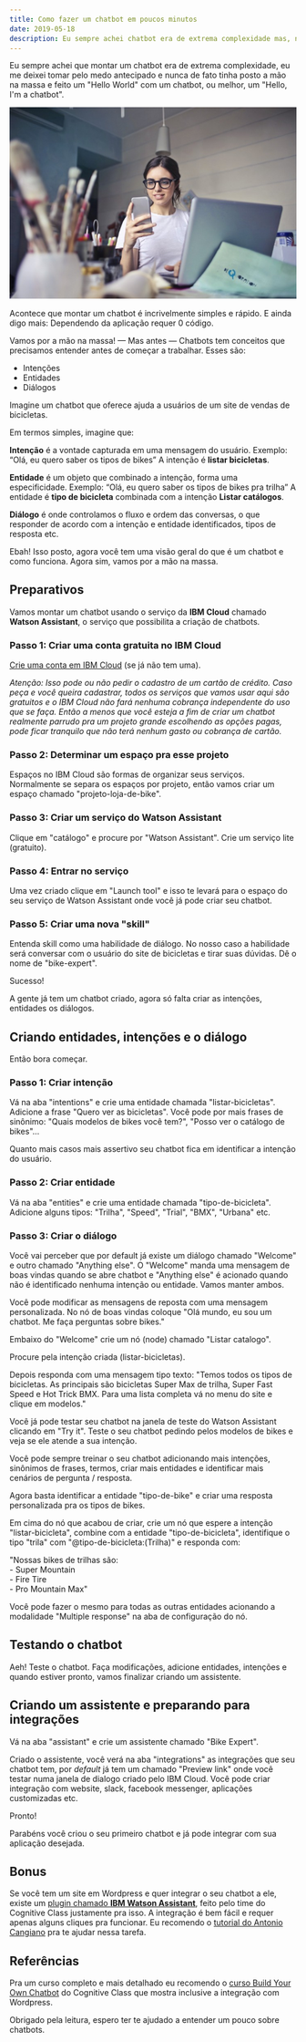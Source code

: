 ```yaml
---
title: Como fazer um chatbot em poucos minutos
date: 2019-05-18
description: Eu sempre achei chatbot era de extrema complexidade mas, na verdade, é algo bem simples e divertido de implementar.
---
```


Eu sempre achei que montar um chatbot era de extrema complexidade, eu me deixei tomar pelo medo antecipado e nunca de fato tinha posto a mão na massa e feito um "Hello World" com um chatbot, ou melhor, um "Hello, I'm a chatbot".

![Woman using a phone](./woman-using-phone.jpg)

Acontece que montar um chatbot é incrivelmente simples e rápido. E ainda digo mais: Dependendo da aplicação requer 0 código.

Vamos por a mão na massa! — Mas antes — Chatbots tem conceitos que precisamos entender antes de começar a trabalhar. Esses são:

- Intenções
- Entidades
- Diálogos

Imagine um chatbot que oferece ajuda a usuários de um site de vendas de bicicletas.

Em termos simples, imagine que:

**Intenção** é a vontade capturada em uma mensagem do usuário.
Exemplo: “Olá, eu quero saber os tipos de bikes”
A intenção é **listar bicicletas**.

**Entidade** é um objeto que combinado a intenção, forma uma especificidade.
Exemplo: “Olá, eu quero saber os tipos de bikes pra trilha”
A entidade é **tipo de bicicleta** combinada com a intenção **Listar catálogos**.

**Diálogo** é onde controlamos o fluxo e ordem das conversas, o que responder de acordo com a intenção e entidade identificados, tipos de resposta etc.

Ebah! Isso posto, agora você tem uma visão geral do que é um chatbot e como funciona. Agora sim, vamos por a mão na massa.

## Preparativos

Vamos montar um chatbot usando o serviço da **IBM Cloud** chamado **Watson Assistant**, o serviço que possibilita a criação de chatbots.

### Passo 1: Criar uma conta gratuita no IBM Cloud

[Crie uma conta em IBM Cloud](https://cloud.ibm.com/) (se já não tem uma).

_Atenção: Isso pode ou não pedir o cadastro de um cartão de crédito. Caso peça e você queira cadastrar, todos os serviços que vamos usar aqui são gratuitos e o IBM Cloud não fará nenhuma cobrança independente do uso que se faça. Então a menos que você esteja a fim de criar um chatbot realmente parrudo pra um projeto grande escolhendo as opções pagas, pode ficar tranquilo que não terá nenhum gasto ou cobrança de cartão._

### Passo 2: Determinar um espaço pra esse projeto

Espaços no IBM Cloud são formas de organizar seus serviços. Normalmente se separa os espaços por projeto, então vamos criar um espaço chamado "projeto-loja-de-bike".

### Passo 3: Criar um serviço do Watson Assistant

Clique em "catálogo" e procure por "Watson Assistant". Crie um serviço lite (gratuito).

### Passo 4: Entrar no serviço

Uma vez criado clique em "Launch tool" e isso te levará para o espaço do seu serviço de Watson Assistant onde você já pode criar seu chatbot.

### Passo 5: Criar uma nova "skill"

Entenda skill como uma habilidade de diálogo. No nosso caso a habilidade será conversar com o usuário do site de bicicletas e tirar suas dúvidas. Dê o nome de "bike-expert".

Sucesso!

A gente já tem um chatbot criado, agora só falta criar as intenções, entidades os diálogos.

## Criando entidades, intenções e o diálogo

Então bora começar.

### Passo 1: Criar intenção

Vá na aba "intentions" e crie uma entidade chamada "listar-bicicletas".
Adicione a frase "Quero ver as bicicletas". Você pode por mais frases de sinônimo: "Quais modelos de bikes você tem?", "Posso ver o catálogo de bikes"…

Quanto mais casos mais assertivo seu chatbot fica em identificar a intenção do usuário.

### Passo 2: Criar entidade

Vá na aba "entities" e crie uma entidade chamada "tipo-de-bicicleta". Adicione alguns tipos: "Trilha", "Speed", "Trial", "BMX", "Urbana" etc.

### Passo 3: Criar o diálogo

Você vai perceber que por default já existe um diálogo chamado "Welcome" e outro chamado "Anything else". O "Welcome" manda uma mensagem de boas vindas quando se abre chatbot e "Anything else" é acionado quando não é identificado nenhuma intenção ou entidade. Vamos manter ambos.

Você pode modificar as mensagens de reposta com uma mensagem personalizada. No nó de boas vindas coloque "Olá mundo, eu sou um chatbot. Me faça perguntas sobre bikes."

Embaixo do "Welcome" crie um nó (node) chamado "Listar catalogo".

Procure pela intenção criada (listar-bicicletas).

Depois responda com uma mensagem tipo texto:
"Temos todos os tipos de bicicletas. As principais são bicicletas Super Max de trilha, Super Fast Speed e Hot Trick BMX. Para uma lista completa vá no menu do site e clique em modelos."

Você já pode testar seu chatbot na janela de teste do Watson Assistant clicando em "Try it". Teste o seu chatbot pedindo pelos modelos de bikes e veja se ele atende a sua intenção.

Você pode sempre treinar o seu chatbot adicionando mais intenções, sinônimos de frases, termos, criar mais entidades e identificar mais cenários de pergunta / resposta.

Agora basta identificar a entidade "tipo-de-bike" e criar uma resposta personalizada pra os tipos de bikes.

Em cima do nó que acabou de criar, crie um nó que espere a intenção "listar-bicicleta", combine com a entidade "tipo-de-bicicleta", identifique o tipo "trila" com "@tipo-de-bicicleta:(Trilha)" e responda com:

"Nossas bikes de trilhas são:<br />
\- Super Mountain <br />
\- Fire Tire <br />
\- Pro Mountain Max"

Você pode fazer o mesmo para todas as outras entidades acionando a modalidade "Multiple response" na aba de configuração do nó.

## Testando o chatbot

Aeh! Teste o chatbot. Faça modificações, adicione entidades, intenções e quando estiver pronto, vamos finalizar criando um assistente.

## Criando um assistente e preparando para integrações

Vá na aba "assistant" e crie um assistente chamado "Bike Expert".

Criado o assistente, você verá na aba "integrations" as integrações que seu chatbot tem, por _default_ já tem um chamado "Preview link" onde você testar numa janela de dialogo criado pelo IBM Cloud. Você pode criar integração com website, slack, facebook messenger, aplicações customizadas etc.

Pronto!

Parabéns você criou o seu primeiro chatbot e já pode integrar com sua aplicação desejada.

## Bonus

Se você tem um site em Wordpress e quer integrar o seu chatbot a ele, existe um [plugin chamado **IBM Watson Assistant**](https://br.wordpress.org/plugins/conversation-watson/), feito pelo time do Cognitive Class justamente pra isso. A integração é bem fácil e requer apenas alguns cliques pra funcionar. Eu recomendo o [tutorial do Antonio Cangiano](https://medium.com/ibm-watson/add-watson-assistant-to-your-wordpress-site-6f30d537b9e5) pra te ajudar nessa tarefa.

## Referências

Pra um curso completo e mais detalhado eu recomendo o [curso Build Your Own Chatbot](https://cognitiveclass.ai/courses/how-to-build-a-chatbot/) do Cognitive Class que mostra inclusive a integração com Wordpress.

Obrigado pela leitura, espero ter te ajudado a entender um pouco sobre chatbots.
